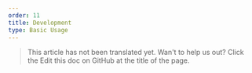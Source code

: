 ```yaml
---
order: 11
title: Development
type: Basic Usage
---
```


> This article has not been translated yet. Wan't to help us out? Click the Edit this doc on GitHub at the title of the page.
